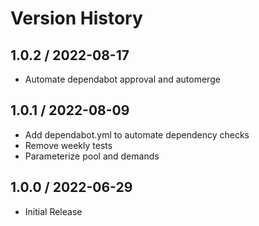 # Version History

## 1.0.2 / 2022-08-17

- Automate dependabot approval and automerge

## 1.0.1 / 2022-08-09

- Add dependabot.yml to automate dependency checks
- Remove weekly tests
- Parameterize pool and demands

## 1.0.0 / 2022-06-29

- Initial Release
